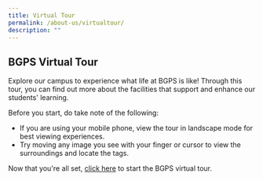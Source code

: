 ```yaml
---
title: Virtual Tour
permalink: /about-us/virtualtour/
description: ""
---
```

## BGPS Virtual Tour
Explore our campus to experience what life at BGPS is like! Through this tour, you can find out more about the facilities that support and enhance our students' learning.

Before you start, do take note of the following:  

*   If you are using your mobile phone, view the tour in landscape mode for best viewing experiences.
*   Try moving any image you see with your finger or cursor to view the surroundings and locate the tags.

Now that you're all set, [click here](https://kuula.co/share/collection/7YykX?fs=1&vr=1&zoom=1&sd=1&autorotate=-0.3&thumbs=3&alpha=0.60&inst=0&info=0&logo=0&logosize=40) to start the BGPS virtual tour.